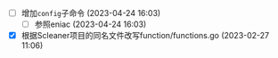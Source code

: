   - [ ] 增加`config`子命令 (2023-04-24 16:03)
    - [ ] 参照eniac (2023-04-24 16:03)
  - [X] 根据Scleaner项目的同名文件改写function/functions.go (2023-02-27 11:06)

